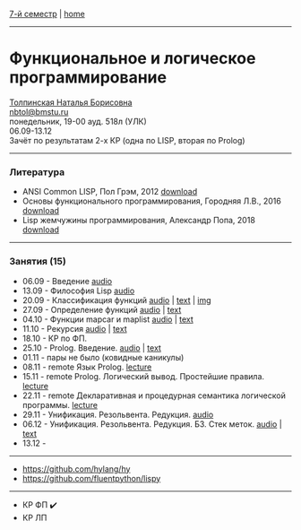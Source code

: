 [7-й семестр](../2021_2022_7_sem.md) | [home](../README.md)
____________________________________
# Функциональное и логическое программирование
[Толпинская Наталья Борисовна](https://studizba.com/hs/151-mgtu-im-baumana/teachers/4-kafedra-iu-7-programmnoe-obespechenie-je/231-tolpinskaja-natalja-borisovna.html) \
nbtol@bmstu.ru \
понедельник, 19-00 ауд. 518л (УЛК)\
06.09-13.12 \
Зачёт по результатам 2-х КР (одна по LISP, вторая по Prolog)
____________________________________
### Литература

* ANSI Common LISP, Пол Грэм, 2012 [download](https://drive.google.com/file/d/1SVQx2i6FflWLqMRhll5oNwWsaJ7wvauv/view?usp=drivesdk)
* Основы функционального программирования, Городняя Л.В., 2016 [download](https://drive.google.com/file/d/16NSKcjpifyGpUGR5qf54YpJHPp3tUm7w/view?usp=sharing)
* Lisp жемчужины программирования, Александр Попа, 2018 [download](https://drive.google.com/file/d/1SeNLUfnhnwH8yO7_id5plbcmaEAyeHrz/view?usp=drivesdk0)
____________________________________
### Занятия (15)

* 06.09 - Введение [audio](https://drive.google.com/file/d/1PntBgDfj19rbym6zNCjf5QelDls6qYot/view?usp=sharing)
* 13.09 - Философия Lisp [audio](https://drive.google.com/file/d/1SMYE6SR1js9rFPZ8hNlDDTisaL1IDCIT/view?usp=drivesdk)
* 20.09 - Классификация функций [audio](https://drive.google.com/file/d/1Ww-I_8nTgEhWWX3q-IEKVeG202OWFFaH/view?usp=drivesdk) | [text](https://docs.google.com/document/d/1XJQaICiJwfXUwZ-KDt4NDvPyaBXTsuKK/edit?usp=drivesdk&ouid=104125706664287786699&rtpof=true&sd=true) | [img](https://drive.google.com/file/d/1XEpNPiUmuhV2PVj0APUAgsaUbmTxhUea/view?usp=drivesdk)
* 27.09 - Определение функций [audio](https://drive.google.com/file/d/1ald8jkeLm01mbS7pC769gXEFgtIln-Xq/view?usp=sharing) | [text](https://docs.google.com/document/d/18nJPF6v11jsyfHg7zlOKmoozVxMyHjj2/edit?usp=sharing&ouid=104125706664287786699&rtpof=true&sd=true)
* 04.10 - Функции mapcar и maplist [audio](https://drive.google.com/file/d/1f0l8b8J7ioP9lY0v3i521vaxHsG3bCTW/view?usp=drivesdk) | [text](https://docs.google.com/document/d/1fCgbVXFQnxtknsqVsfp_1KhLXvNfW1Vs/edit?usp=drivesdk&ouid=104125706664287786699&rtpof=true&sd=true)
* 11.10 - Рекурсия [audio](https://drive.google.com/file/d/1ixJwqO5Z-ItmgYubt7qJO2nTbBZUcu6W/view?usp=sharing) | [text](https://docs.google.com/document/d/1jdy_aC1glzPRnhibBpaZG89j8-1BDSBi/edit?usp=drivesdk&ouid=104125706664287786699&rtpof=true&sd=true)
* 18.10 - КР по ФП.
* 25.10 - Prolog. Введение. [audio](https://drive.google.com/file/d/1pPnHhdvBcsCIcDDhMn92PzwzvKG6Djru/view?usp=drivesdk) | [text](https://docs.google.com/document/d/1rK2Hk9gdZz6k85CLbSvJEG-5bSTR5jli/edit?usp=drivesdk&ouid=104125706664287786699&rtpof=true&sd=true)
* 01.11 - пары не было (ковидные каникулы)
* 08.11 - remote Язык Prolog. [lecture](https://docs.google.com/document/d/1tkwRj9lWW8Lua-03MqweOLzAyny_J-XQ/edit?usp=drivesdk&ouid=104125706664287786699&rtpof=true&sd=true)
* 15.11 - remote Prolog. Логический вывод. Простейшие правила. [lecture](https://docs.google.com/document/d/1vCDM-7T1NKjBPegLl1tl0uh8p6bEfndy/edit?usp=drivesdk&ouid=104125706664287786699&rtpof=true&sd=true)
* 22.11 - remote Декларативная и процедурная семантика логической программы. [lecture](https://docs.google.com/document/d/1vptgGTH3GqsUIQGuT9up3MBrxcDiPiI4/edit?usp=drivesdk&ouid=104125706664287786699&rtpof=true&sd=true)
* 29.11 - Унификация. Резольвента. Редукция. [audio](https://drive.google.com/file/d/1z5pUEUbJzWRPIn3fRLVXGdtqFQADqitQ/view?usp=drivesdk)
* 06.12 - Унификация. Резольвента. Редукция. БЗ. Стек меток. [audio](https://drive.google.com/file/d/10-M2xa80jQaMb7cqmgaFHjNeQf4jUqnJ/view?usp=drivesdk) | [text](https://docs.google.com/document/d/10tFOt-hxNytP5KYknh7mnRIAS_huXK36/edit?usp=drivesdk&ouid=104125706664287786699&rtpof=true&sd=true)
* 13.12 - 

____________________________________

* https://github.com/hylang/hy
* https://github.com/fluentpython/lispy

____________________________________

* КР ФП ✔️
* КР ЛП
